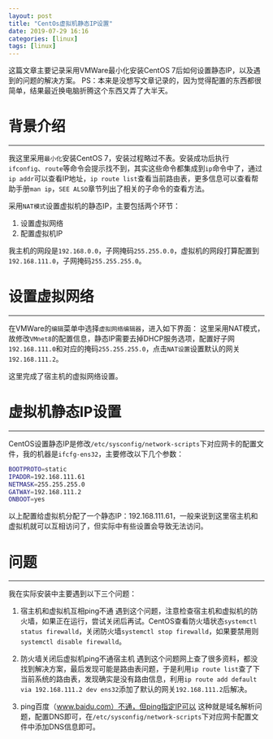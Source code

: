 ```yaml
---
layout: post
title: "CentOs虚拟机静态IP设置"
date: 2019-07-29 16:16
categories: [linux]
tags: [linux]
---
```


这篇文章主要记录采用VMWare最小化安装CentOS 7后如何设置静态IP，以及遇到的问题的解决方案。
PS：本来是没想写文章记录的，因为觉得配置的东西都很简单，结果最近换电脑折腾这个东西又弄了大半天。

# 背景介绍
------------
我这里采用`最小化`安装CentOS 7，安装过程略过不表。安装成功后执行`ifconfig`、`route`等命令会提示找不到，其实这些命令都集成到`ip`命令中了，通过`ip addr`可以查看IP地址，`ip route list`查看当前路由表，更多信息可以查看帮助手册`man ip`，`SEE ALSO`章节列出了相关的子命令的查看方法。

采用`NAT模式`设置虚拟机的静态IP，主要包括两个环节：
1. 设置虚拟网络
2. 配置虚拟机IP

我主机的网段是`192.168.0.0`，子网掩码`255.255.0.0`，虚拟机的网段打算配置到`192.168.111.0`，子网掩码`255.255.255.0`。

# 设置虚拟网络
-------------
在VMWare的`编辑`菜单中选择`虚拟网络编辑器`，进入如下界面：
这里采用NAT模式，故修改`VMnet8`的配置信息，静态IP需要去掉DHCP服务选项，配置好子网`192.168.111.0`和对应的掩码`255.255.255.0`，点击`NAT设置`设置默认的网关`192.168.111.2`。

这里完成了宿主机的虚拟网络设置。

# 虚拟机静态IP设置
-----------------
CentOS设置静态IP是修改`/etc/sysconfig/network-scripts`下对应网卡的配置文件，我的机器是`ifcfg-ens32`，主要修改以下几个参数：
```bash
BOOTPROTO=static
IPADDR=192.168.111.61
NETMASK=255.255.255.0
GATWAY=192.168.111.2
ONBOOT=yes
```

以上配置给虚拟机分配了一个静态IP：192.168.111.61，一般来说到这里宿主机和虚拟机就可以互相访问了，但实际中有些设置会导致无法访问。

# 问题
------
我在实际安装中主要遇到以下三个问题：
1. 宿主机和虚拟机互相ping不通
遇到这个问题，注意检查宿主机和虚拟机的防火墙，如果正在运行，尝试关闭后再试。CentOS查看防火墙状态`systemctl status firewalld`，关闭防火墙`systemctl stop firewalld`，如果要禁用则`systemctl disable firewalld`。

2. 防火墙关闭后虚拟机ping不通宿主机
遇到这个问题网上查了很多资料，都没找到解决方案，最后发现可能是路由表问题，于是利用`ip route list`查了下当前系统的路由表，发现确实是没有路由信息，利用`ip route add default via 192.168.111.2 dev ens32`添加了默认的网关`192.168.111.2`后解决。

3. ping百度（www.baidu.com）不通，但ping指定IP可以
这种就是域名解析问题，配置DNS即可，在`/etc/sysconfig/network-scripts`下对应网卡配置文件中添加DNS信息即可。
